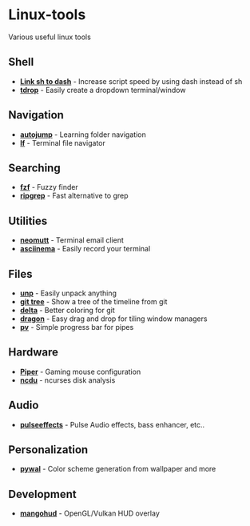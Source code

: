 # Linux-tools
Various useful linux tools

## Shell
- **[Link sh to dash](https://wiki.archlinux.org/index.php/Dash#Relinking_/bin/sh)** - Increase script speed by using dash instead of sh
- **[tdrop](https://github.com/noctuid/tdrop)** - Easily create a dropdown terminal/window

## Navigation
- **[autojump](https://github.com/wting/autojump)** - Learning folder navigation
- **[lf](https://github.com/gokcehan/lf)** - Terminal file navigator

## Searching
- **[fzf](https://github.com/junegunn/fzf)** - Fuzzy finder
- **[ripgrep](https://github.com/BurntSushi/ripgrep)** - Fast alternative to grep

## Utilities
- **[neomutt](https://github.com/neomutt/neomutt)** - Terminal email client
- **[asciinema](https://github.com/asciinema/asciinema)** - Easily record your terminal

## Files
- **[unp](https://github.com/mitsuhiko/unp)** - Easily unpack anything
- **[git tree](https://stackoverflow.com/a/13686642)** - Show a tree of the timeline from git
- **[delta](https://github.com/dandavison/delta)** - Better coloring for git
- **[dragon](https://github.com/mwh/dragon)** - Easy drag and drop for tiling window managers 
- **[pv](https://github.com/icetee/pv)** - Simple progress bar for pipes

## Hardware
- **[Piper](https://github.com/libratbag/piper/)** - Gaming mouse configuration
- **[ncdu](https://dev.yorhel.nl/ncdu)** - ncurses disk analysis

## Audio
- **[pulseeffects](https://github.com/wwmm/pulseeffects)** - Pulse Audio effects, bass enhancer, etc..

## Personalization
- **[pywal](https://github.com/dylanaraps/pywal)** - Color scheme generation from wallpaper and more

## Development
- **[mangohud](https://github.com/flightlessmango/MangoHud)** - OpenGL/Vulkan HUD overlay
